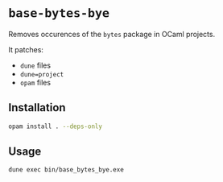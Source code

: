 `base-bytes-bye`
================

Removes occurences of the `bytes` package in OCaml projects.

It patches:

  - `dune` files
  - `dune=project`
  - `opam` files

Installation
------------

```sh
opam install . --deps-only
```

Usage
-----

```sh
dune exec bin/base_bytes_bye.exe
```
